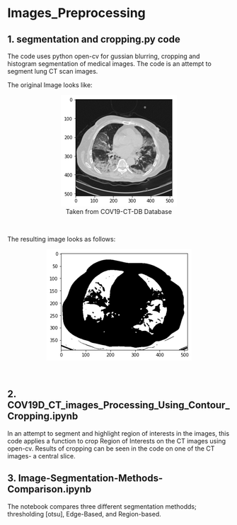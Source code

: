 # Images_Preprocessing
## 1. segmentation and cropping.py code 
The code uses python open-cv for gussian blurring, cropping and histogram segmentation of medical images. The code is an attempt to segment lung CT scan images. 

The original Image looks like:
<p align="center">
  <img src="https://github.com/kenanmorani/Images_Preprocessing/blob/main/FIgures/original.png" /> <br/>
  Taken from COV19-CT-DB Database 
</p>      
<br/>

The resulting image looks as follows:
<p align="center">
  <img src="https://github.com/kenanmorani/Images_Preprocessing/blob/main/FIgures/cropped%20and%20segmented.png" />
</p>      
<br/>

## 2. COV19D_CT_images_Processing_Using_Contour_Cropping.ipynb
In an attempt to segment and highlight region of interests in the images, this code applies a function to crop Region of Interests on the CT images using open-cv. Results of cropping can be seen in the code on one of the CT images- a central slice.

## 3. Image-Segmentation-Methods-Comparison.ipynb
The notebook compares three different segmentation methodds; thresholding [otsu], Edge-Based, and Region-based.
